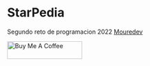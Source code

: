 # StarPedia
Segundo reto de programacion 2022
[Mouredev](https://github.com/mouredev/Monthly-App-Challenge-2022)

<a href="https://www.buymeacoffee.com/aradev" target="_blank"><img src="https://cdn.buymeacoffee.com/buttons/default-orange.png" alt="Buy Me A Coffee" height="41" width="174"></a>

